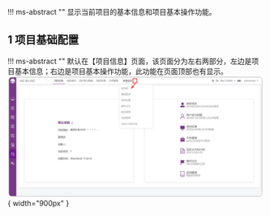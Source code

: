 !!! ms-abstract ""
    显示当前项目的基本信息和项目基本操作功能。

## 1 项目基础配置
!!! ms-abstract ""
    默认在【项目信息】页面，该页面分为左右两部分，左边是项目基本信息；右边是项目基本操作功能，此功能在页面顶部也有显示。
![!项目设置](../../img/project_management/项目功能列表.png){ width="900px" }
